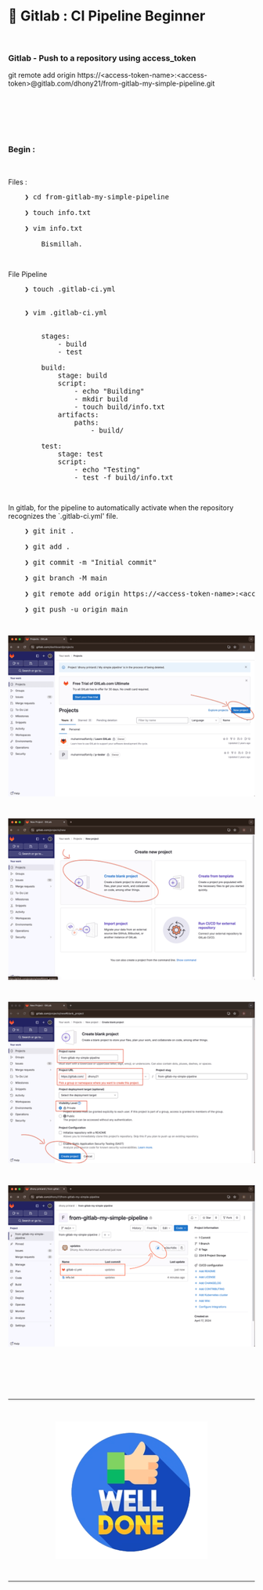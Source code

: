 # &#x1F6A9; Gitlab : CI Pipeline Beginner

&nbsp;

### Gitlab - Push to a repository using access_token 
git remote add origin https://&lt;access-token-name&gt;:&lt;access-token&gt;@gitlab.com/dhony21/from-gitlab-my-simple-pipeline.git

&nbsp;

&nbsp;

&nbsp;

### Begin :

&nbsp;

Files : 
<pre>
    ❯ cd from-gitlab-my-simple-pipeline

    ❯ touch info.txt

    ❯ vim info.txt

        Bismillah.
</pre>

&nbsp;

File Pipeline
<pre>
    ❯ touch .gitlab-ci.yml


    ❯ vim .gitlab-ci.yml


        stages:
            - build
            - test
        
        build:
            stage: build
            script:
                - echo "Building"
                - mkdir build
                - touch build/info.txt
            artifacts:
                paths:
                    - build/
            
        test:
            stage: test
            script:
                - echo "Testing"
                - test -f build/info.txt    
</pre>

&nbsp;

In gitlab, for the pipeline to automatically activate when the repository recognizes the `.gitlab-ci.yml' file.
<pre>
    ❯ git init .

    ❯ git add .

    ❯ git commit -m "Initial commit"

    ❯ git branch -M main

    ❯ git remote add origin https://&lt;access-token-name&gt;:&lt;access-token&gt;@gitlab.com/dhony21/from-gitlab-my-simple-pipeline.git

    ❯ git push -u origin main
</pre>

&nbsp;

<div align="center">
    <img src="./gambar-petunjuk/ss_gitlab_pipeline_001.png" alt="ss_gitlab_pipeline_001" style="display: block; margin: 0 auto;">
</div> 

&nbsp;

<div align="center">
    <img src="./gambar-petunjuk/ss_gitlab_pipeline_002.png" alt="ss_gitlab_pipeline_002" style="display: block; margin: 0 auto;">
</div> 

&nbsp;

<div align="center">
    <img src="./gambar-petunjuk/ss_gitlab_pipeline_003.png" alt="ss_gitlab_pipeline_003" style="display: block; margin: 0 auto;">
</div> 

&nbsp;

<div align="center">
    <img src="./gambar-petunjuk/ss_gitlab_pipeline_004.png" alt="ss_gitlab_pipeline_004" style="display: block; margin: 0 auto;">
</div> 

&nbsp;

&nbsp;

&nbsp;

---

&nbsp;

<div align="center">
    <img src="./gambar-petunjuk/well_done.png" alt="well_done" style="display: block; margin: 0 auto;">
</div> 

&nbsp;

---

&nbsp;

&nbsp;

&nbsp;